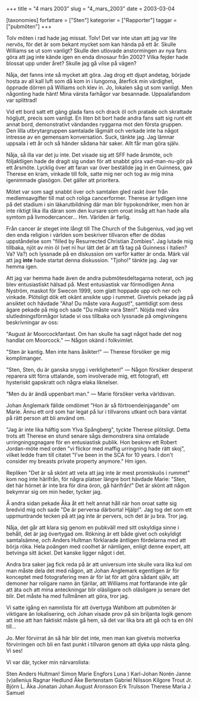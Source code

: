 +++
title = "4 mars 2003"
slug = "4_mars_2003"
date = 2003-03-04

[taxonomies]
forfattare = ["Sten"]
kategorier = ["Rapporter"]
taggar = ["pubmöten"]
+++

Tolv möten i rad hade jag missat. Tolv! Det var inte utan att jag var lite nervös, för det är som bekant mycket som kan hända på ett år. Skulle Williams se ut som vanligt? Skulle den utlovade anstormingen av nya fans göra att jag inte kände igen en enda dinosaur från 2002? Vilka fejder hade blossat upp under året? Skulle jag gå vilse på vägen?

<!-- more -->

Nåja, det fanns inte så mycket att göra. Jag drog ett djupt andetag, började hosta av all kall luft som då kom in i lungorna, återfick min värdighet, öppnade dörren på Williams och klev in. Jo, lokalen såg ut som vanligt. Men någonting hade hänt! Mina värsta farhågor var besannade. Uppsalafandom var splittrad!

Vid ett bord satt ett gäng glada fans och drack öl och pratade och skrattade högljutt, precis som vanligt. En liten bit bort hade andra fans satt sig runt ett annat bord, demonstrativt vändandes ryggarna mot den första gruppen. Den lilla utbrytargruppen samtalade lågmält och verkade inte ha något intresse av en gemensam konversation. Suck, tänkte jag. Jag lämnar uppsala i ett år och så händer sådana här saker. Allt får man göra själv.

Nåja, så illa var det ju inte. Det visade sig att SFF hade årsmöte, och följaktligen hade de dragit sig undan för att snabbt göra vad-man-nu-gör på ett årsmöte. Lycklig över att faran var över beställde jag in en Guinness, gav Therese en kram, vinkade till folk, satte mig ner och tog av mig mina igenimmade glasögon. Det gäller att prioritera.

Mötet var som sagt snabbt över och samtalen gled raskt över från medlemsavgifter till mat och roliga cancerformer. Therese är tydligen inne på det stadium i sin läkarutbildning där man blir hypokondriker, men hon är inte riktigt lika illa däran som den kursare som oroat insåg att han hade alla symtom på livmodercancer... Hm. Världen är farlig.

Från cancer är steget inte långt till The Church of the Subgenius, vad jag vet den enda religion i världen som beskriver tillvaron efter de dödas uppståndelse som "filled by Resurrected Christian Zombies". Jag lutade mig tillbaka, njöt av min öl (vet ni hur lätt det är att få tag på Guinness i Italien? Va? Va?) och lyssnade på en diskussion om varför katter är onda. Märk väl att jag <strong>inte</strong> hade startat denna diskussion. "Tjoho!" tänkte jag. Jag var hemma igen.

Att jag var hemma hade även de andra pubmötesdeltagarna noterat, och jag blev entusiastiskt hälsad på. Mest entusiastisk var förmodligen Anna Nyström, maskot för Swecon 1999, som glatt hoppade upp och ner och vinkade. Plötsligt dök ett okänt ansikte upp i rummet. Givetvis pekade jag på ansiktet och hävdade "Aha! Du måste vara August!", samtidigt som dess ägare pekade på mig och sade "Du måste vara Sten!". Nöjda med våra slutledningsförmågor lutade vi oss tillbaka och lyssnade på omgivningens beskrivningar av oss:

"August är Moorcockfantast. Om han skulle ha sagt något hade det nog handlat om Moorcock." — Någon okänd i folkvimlet.

"Sten är kantig. Men inte hans åsikter!" — Therese försöker ge mig komplimanger.

"Sten, Sten, du är ganska snygg i verkligheten!" — Någon försöker desperat reparera sitt förra uttalande, som involverade mig, ett fotografi, ett hysteriskt gapskratt och några elaka liknelser.

"Men du är ändå uppenbart man." — Marie försöker verka världsvan.

Johan Anglemark fällde omdömet "Hon är så förtroendeinjagande" om Marie. Ännu ett ord som har legat på lur i tillvarons utkant och bara väntat på rätt person att bli använd om.

"Jag är inte lika häftig som Ylva Spångberg", tyckte Therese plötsligt. Detta trots att Therese en stund senare sågs demonstrera sina omtalade urringningsgnagare för en entusiastisk publik. Hon beskrev ett Robert Jordan-möte med orden "vi flickor med maffig urringning hade rätt skoj", vilket ledde fram till citatet "I've been in the SCA for 10 years. I don't consider my breasts private property anymore." Hm igen.

Repliken "Det är så skönt att veta att jag inte är mest promiskuös i rummet" kom nog inte härifrån, för några platser längre bort hävdade Marie: "Sten, det här hörnet är inte bra för dina öron, gå härifrån!" Det är skönt att någon bekymrar sig om min heder, tycker jag.

Å andra sidan pekade Åka åt ett helt annat håll när hon oroat satte sig bredvid mig och sade "De är perversa därborta! Hjälp!". Jag tog det som ett uppmuntrande tecken på att jag inte är pervers, och det är ju bra. Tror jag.

Nåja, det går att klara sig genom en pubkväll med sitt oskyldiga sinne i behåll, det är jag övertygad om. Rökning är ett både givet och oskyldigt samtalsämne, och Anders Hultman förklarade äntligen fördelarna med att börja röka. Hela poängen med coolhet är nämligen, enligt denne expert, att betvinga sitt äckel. Det kanske ligger något i det.

Andra bra saker jag fick reda på är att universum inte skulle vara lika kul om man måste dela det med någon, att Johan Anglemark egentligen är för konceptet med fotografering men är för lat för att göra sådant själv, att demoner har roligare namn än fjärilar, att Williams mat fortfarande inte går att äta och att mina anteckningar blir oläsligare och oläsligare ju senare det blir. Det måste ha med fullmånen att göra, tror jag.

Vi satte igång en namnlista för att övertyga Wahlbom att pubmöten är viktigare än lokalisering, och Johan visade prov på sin briljanta logik genom att inse att han faktiskt måste gå hem, så det var lika bra att gå och ta en öhl till...

Jo. Mer förvirrat än så här blir det inte, men man kan givetvis motverka förvirringen och bli en fast punkt i tillvaron genom att dyka upp nästa gång. Vi ses!

Vi var där, tycker min närvarolista:

Sten
Anders Hultman!
Simon
Marie Engfors
Luna )
Karl-Johan Norén
Janne (v)allenius
Ragnar Hedlund
Åke Bertenstam
Gabriel Nilsson
Kilgore Trout Jr.
Björn L.
Åka
Jonatan
Johan
August Aronsson
Erk Trulsson
Therese
Maria J
Samuel
